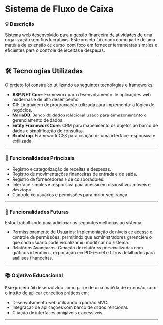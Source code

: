 # Sistema de Fluxo de Caixa

### 💡 **Descrição**
Sistema web desenvolvido para a gestão financeira de atividades de uma organização sem fins lucrativos. Este projeto foi criado como parte de uma matéria de extensão de curso, com foco em fornecer ferramentas simples e eficientes para o controle de receitas e despesas.

---

## 🛠 **Tecnologias Utilizadas**
O projeto foi construído utilizando as seguintes tecnologias e frameworks:

- **ASP.NET Core**: Framework para desenvolvimento de aplicações web modernas e de alto desempenho.
- **C#**: Linguagem de programação utilizada para implementar a lógica de negócios.
- **MariaDB**: Banco de dados relacional usado para armazenamento e gerenciamento de dados.
- **Entity Framework Core**: ORM para mapeamento de objetos ao banco de dados e simplificação de consultas.
- **Bootstrap**: Framework CSS para criação de uma interface responsiva e estilizada.

---

### 🚀 **Funcionalidades Principais**
- Registro e categorização de receitas e despesas.
- Registro de movimentações financeiras de entrada e de saida.
- Registro  de fornecedores e de colaboradpres.
- Interface simples e responsiva para acesso em dispositivos móveis e desktops.
- Controle de usuários e permissões para maior segurança.

---

### 🌟 **Funcionalidades Futuras**
Estou trabalhando para adicionar as seguintes melhorias ao sistema:

- Permissionamento de Usuários: Implementação de níveis de acesso e controle de permissões, permitindo que administradores gerenciem o que cada usuário pode visualizar ou modificar no sistema.
- Relatórios Avançados: Geração de relatórios personalizados com gráficos interativos, exportação em PDF/Excel e filtros detalhados para análises financeiras.

---

### 📚 **Objetivo Educacional**
Este projeto foi desenvolvido como parte de uma matéria de extensão, com o intuito de aplicar conceitos práticos em:
- Desenvolvimento web utilizando o padrão MVC.
- Integração de aplicações com banco de dados relacional.
- Criação de interfaces amigáveis e acessíveis.

---
<!--
## Organização do projeto no Trello: https://trello.com/b/NZux9SYy/constru%C3%A7%C3%A3o-de-software
## Protótipo no Figma: https://www.figma.com/design/tsUqMnHbvq9XitDxZMM9Fc/prot%C3%B3tipo?node-id=0-1&node-type=CANVAS&t=DAIR1b724U8iusyA-0
## Documentação de requisitos com os diagramas: https://docs.google.com/document/d/1xQBWLZikWpR6-mUG0FF5efUyXj4a5mKs_bAitUdAJiE/edit -->
